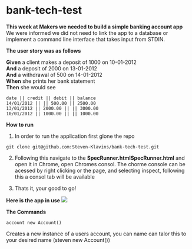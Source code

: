 # bank-tech-test

**This week at Makers we needed to build a simple banking account app**
We were informed we did not need to link the app to a database or implement a command line interface that takes input from STDIN. 

**The user story was as follows**

**Given** a client makes a deposit of 1000 on 10-01-2012  
**And** a deposit of 2000 on 13-01-2012  
**And** a withdrawal of 500 on 14-01-2012  
**When** she prints her bank statement  
**Then** she would see
```
date || credit || debit || balance
14/01/2012 || || 500.00 || 2500.00
13/01/2012 || 2000.00 || || 3000.00
10/01/2012 || 1000.00 || || 1000.00
```
**How to run**
1) In order to run the application first glone the repo

``` git clone git@github.com:Steven-Klavins/bank-tech-test.git ```

2) Following this navigate to the **SpecRunner.htmlSpecRunner.html** and open it in Chrome,
open Chromes consol. The chorme console can be acessed by right clicking or the page, and selecting inspect,
following this a consol tab will be available 

3) Thats it, your good to go!

**Here is the app in use**
![](images/Screenshot.png)

**The Commands**

``` account new Account() ```

Creates a new instance of a users account, you can name can talor this to your desired name (steven new Account())
